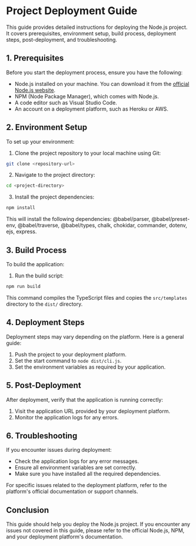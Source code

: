 # Project Deployment Guide

This guide provides detailed instructions for deploying the Node.js project. It covers prerequisites, environment setup, build process, deployment steps, post-deployment, and troubleshooting.

## 1. Prerequisites

Before you start the deployment process, ensure you have the following:

- Node.js installed on your machine. You can download it from the [official Node.js website](https://nodejs.org/).
- NPM (Node Package Manager), which comes with Node.js.
- A code editor such as Visual Studio Code.
- An account on a deployment platform, such as Heroku or AWS.

## 2. Environment Setup

To set up your environment:

1. Clone the project repository to your local machine using Git:

```bash
git clone <repository-url>
```

2. Navigate to the project directory:

```bash
cd <project-directory>
```

3. Install the project dependencies:

```bash
npm install
```

This will install the following dependencies: @babel/parser, @babel/preset-env, @babel/traverse, @babel/types, chalk, chokidar, commander, dotenv, ejs, express.

## 3. Build Process

To build the application:

1. Run the build script:

```bash
npm run build
```

This command compiles the TypeScript files and copies the `src/templates` directory to the `dist/` directory.

## 4. Deployment Steps

Deployment steps may vary depending on the platform. Here is a general guide:

1. Push the project to your deployment platform.
2. Set the start command to `node dist/cli.js`.
3. Set the environment variables as required by your application.

## 5. Post-Deployment

After deployment, verify that the application is running correctly:

1. Visit the application URL provided by your deployment platform.
2. Monitor the application logs for any errors.

## 6. Troubleshooting

If you encounter issues during deployment:

- Check the application logs for any error messages.
- Ensure all environment variables are set correctly.
- Make sure you have installed all the required dependencies.

For specific issues related to the deployment platform, refer to the platform's official documentation or support channels.

## Conclusion

This guide should help you deploy the Node.js project. If you encounter any issues not covered in this guide, please refer to the official Node.js, NPM, and your deployment platform's documentation.